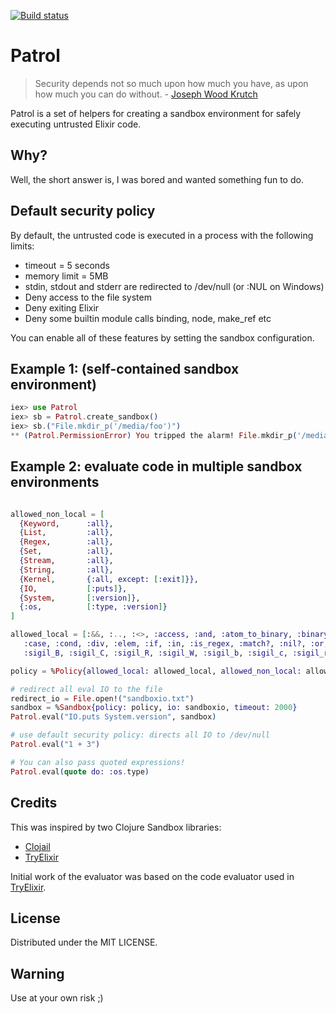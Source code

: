 [![Build status](https://travis-ci.org/mawuli-ypa/patrol.svg "Build status")](https://travis-ci.org/mawuli-ypa/patrol.svg)

Patrol
======

> Security depends not so much upon how much you have, as upon how
> much you can do without. - [Joseph Wood Krutch]

Patrol is a set of helpers for creating a sandbox environment for
safely executing untrusted Elixir code.

## Why?

Well, the short answer is, I was bored and wanted something fun to do.

## Default security policy

By default, the untrusted code is executed in a process with the following limits:

* timeout = 5 seconds
* memory limit = 5MB
* stdin, stdout and stderr are redirected to /dev/null (or :NUL on Windows)
* Deny access to the file system
* Deny exiting Elixir
* Deny some builtin module calls binding, node, make_ref etc

You can enable all of these features by setting the sandbox configuration.

## Example 1: (self-contained sandbox environment)

```elixir
iex> use Patrol
iex> sb = Patrol.create_sandbox()
iex> sb.("File.mkdir_p('/media/foo')")
** (Patrol.PermissionError) You tripped the alarm! File.mkdir_p('/media/foo') is not allowed
```

## Example 2: evaluate code in multiple sandbox environments

```elixir

allowed_non_local = [
  {Keyword,      :all},
  {List,         :all},
  {Regex,        :all},
  {Set,          :all},
  {Stream,       :all},
  {String,       :all},
  {Kernel,       {:all, except: [:exit]}},
  {IO,           [:puts]},
  {System,       [:version]},
  {:os,          [:type, :version]}
]

allowed_local = [:&&, :.., :<>, :access, :and, :atom_to_binary, :binary_to_atom,
   :case, :cond, :div, :elem, :if, :in, :is_regex, :match?, :nil?, :or, :rem, :set_elem,
   :sigil_B, :sigil_C, :sigil_R, :sigil_W, :sigil_b, :sigil_c, :sigil_r, :sigil_w]

policy = %Policy{allowed_local: allowed_local, allowed_non_local: allowed_non_local}

# redirect all eval IO to the file
redirect_io = File.open!("sandboxio.txt")
sandbox = %Sandbox{policy: policy, io: sandboxio, timeout: 2000}
Patrol.eval("IO.puts System.version", sandbox)

# use default security policy: directs all IO to /dev/null
Patrol.eval("1 + 3")

# You can also pass quoted expressions!
Patrol.eval(quote do: :os.type)
```

## Credits

This was inspired by two Clojure Sandbox libraries:

* [Clojail]
* [TryElixir]

Initial work of the evaluator was based on the code evaluator used in [TryElixir].

## License

Distributed under the MIT LICENSE.

## Warning

Use at your own risk ;)

[Clojail]: https://github.com/Raynes/clojail
[Clj-Sandbox]: https://github.com/Licenser/clj-sandbox
[TryElixir]: https://github.com/tryelixir/tryelixir
[Joseph Wood Krutch]: http://en.wikipedia.org/wiki/Joseph_Wood_Krutch
